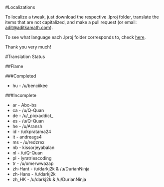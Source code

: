 #Localizations

To localize a tweak, just download the respective .lproj folder, translate the items that are not capitalized, and make a pull request (or email: adit@aditkamath.com).

To see what language each .lproj folder corresponds to, check [here](http://www.ibabbleon.com/iOS-Language-Codes-ISO-639.html).

Thank you very much!

#Translation Status

##Flame

###Completed
* hu - /u/benciikee

###Incomplete
* ar - Abo-bs
* ca - /u/Q-Quan
* de - /u/\_pixxaddict\_
* es - /u/Q-Quan
* he - /u/Aransh
* id - /u/kpratama24
* it - andreags4
* ms - /u/redzrex
* nb - kissorjeyabalan
* nl - /u/Q-Quan
* pl - lyratriescoding
* tr - /u/omerwwazap
* zh-Hant - /u/darkj2k & /u/DurianNinja
* zh-Hans - /u/darkj2k
* zh_HK - /u/darkj2k & /u/DurianNinja
